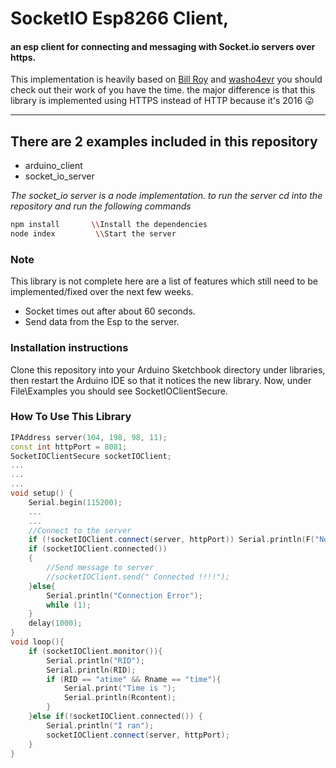# SocketIO Esp8266 Client,

#### an esp client for connecting and messaging with Socket.io servers over https.

This implementation is heavily based on [Bill Roy][1] and [washo4evr][2] you should check out their work of you have the time. the major difference is that this library is implemented using HTTPS instead of HTTP because it's 2016 :stuck_out_tongue:

***

## There are 2 examples included in this repository
* arduino_client
* socket_io_server

_The socket_io server is a node implementation. to run the server cd into the repository and run the following commands_
```bash
npm install       \\Install the dependencies
node index         \\Start the server
```


### Note

This library is not complete here are a list of features which still need to be implemented/fixed over the next few weeks.

* Socket times out after about 60 seconds.
* Send data from the Esp to the server.

### Installation instructions

Clone this repository into your Arduino Sketchbook directory under libraries, then restart the Arduino IDE so that it notices the new library.  Now, under File\Examples you should see SocketIOClientSecure.  

### How To Use This Library

```c++
IPAddress server(104, 198, 98, 11); 
const int httpPort = 8081; 
SocketIOClientSecure socketIOClient; 
... 
... 
... 
void setup() { 	
	Serial.begin(115200); 	
	...
	...
	//Connect to the server	 	
	if (!socketIOClient.connect(server, httpPort)) Serial.println(F("Not connected.")); 	
	if (socketIOClient.connected()) 	
	{ 	
		//Send message to server
		//socketIOClient.send(" Connected !!!!"); 	
	}else{ 		
		Serial.println("Connection Error"); 		
		while (1); 	
	} 	
	delay(1000); 
}  
void loop(){  	
	if (socketIOClient.monitor()){ 		
		Serial.println("RID"); 		
		Serial.println(RID); 		
		if (RID == "atime" && Rname == "time"){ 			
			Serial.print("Time is "); 			
			Serial.println(Rcontent); 		
		} 	
	}else if(!socketIOClient.connected()) { 		
		Serial.println("I ran"); 		
		socketIOClient.connect(server, httpPort); 	
	}  
}

```

[1]: https://github.com/billroy/socket.io-arduino-client
[2]: https://github.com/washo4evr/Socket.io-v1.x-Library
